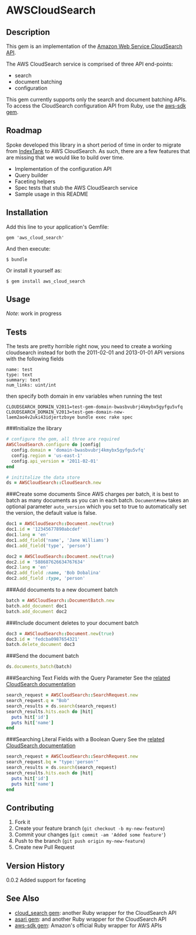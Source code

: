 # AWSCloudSearch

## Description

This gem is an implementation of the [Amazon Web Service CloudSearch API](http://aws.amazon.com/cloudsearch/).

The AWS CloudSearch service is comprised of three API end-points:

* search
* document batching
* configuration

This gem currently supports only the search and document batching APIs. To access the CloudSearch configuration API from Ruby, use the [aws-sdk gem](https://github.com/aws/aws-sdk-ruby).

## Roadmap

Spoke developed this library in a short period of time in order to migrate from [IndexTank](https://github.com/linkedin/indextank-engine) to AWS CloudSearch. As such, there are a few features that are missing that we would like to build over time.

+ Implementation of the configuration API
+ Query builder
+ Faceting helpers
+ Spec tests that stub the AWS CloudSearch service
+ Sample usage in this README

## Installation

Add this line to your application's Gemfile:

    gem 'aws_cloud_search'

And then execute:

    $ bundle

Or install it yourself as:

    $ gem install aws_cloud_search


## Usage

*Note*: work in progress


## Tests

The tests are pretty horrible right now, you need to create a working cloudsearch instead for both the 2011-02-01 and
2013-01-01 API versions with the following fields

    name: test
    type: text
    summary: text
    num_links: uint/int

then specify both domain in env variables when running the test

    CLOUDSEARCH_DOMAIN_V2011=test-gem-domain-bwasbvubrj4kmybx5gyfgu5vfq CLOUDSEARCH_DOMAIN_V2013=test-gem-domain-new-laem2ao4v2uki43idjertzbxye bundle exec rake spec


###Initialize the library

```ruby
# configure the gem, all three are required
AWSCloudSearch.configure do |config|
  config.domain = 'domain-bwasbvubrj4kmybx5gyfgu5vfq'
  config.region = 'us-east-1'
  config.api_version = '2011-02-01'
end

# inititalize the data store
ds = AWSCloudSearch::CloudSearch.new
```

###Create some documents
Since AWS charges per batch, it is best to batch as many documents as you can in each batch. `Document#new` takes an optional parameter `auto_version` which you set to true to automatically set the version, the default value is false.

```ruby
doc1 = AWSCloudSearch::Document.new(true)
doc1.id = '12345677890abcdef'
doc1.lang = 'en'
doc1.add_field('name', 'Jane Williams')
doc1.add_field('type', 'person')

doc2 = AWSCloudSearch::Document.new(true)
doc2.id = '588687626634767634'
doc2.lang = 'en'
doc2.add_field :name, 'Bob Dobalina'
doc2.add_field :type, 'person'
```

###Add documents to a new document batch

```ruby
batch = AWSCloudSearch::DocumentBatch.new    
batch.add_document doc1
batch.add_document doc2
```

###Include document deletes to your document batch
```ruby
doc3 = AWSCloudSearch::Document.new(true)
doc3.id = 'fedcba0987654321'
batch.delete_document doc3
```

###Send the document batch

```ruby
ds.documents_batch(batch)
```

###Searching Text Fields with the Query Parameter
See the [related CloudSearch documentation](http://docs.aws.amazon.com/cloudsearch/latest/developerguide/searching.text.html#searching.text.q)

````ruby
search_request = AWSCloudSearch::SearchRequest.new
search_request.q = "Bob"
search_results = ds.search(search_request)
search_results.hits.each do |hit|
  puts hit['id']
  puts hit['name']
end
````

###Searching Literal Fields with a Boolean Query
See the [related CloudSearch documentation](http://docs.aws.amazon.com/cloudsearch/latest/developerguide/searching.literal.html)

```ruby
search_request = AWSCloudSearch::SearchRequest.new
search_request.bq = "type:'person'"
search_results = ds.search(search_request)
search_results.hits.each do |hit|
  puts hit['id']
  puts hit['name']
end
```

## Contributing

1. Fork it
2. Create your feature branch (`git checkout -b my-new-feature`)
3. Commit your changes (`git commit -am 'Added some feature'`)
4. Push to the branch (`git push origin my-new-feature`)
5. Create new Pull Request

## Version History

0.0.2 Added support for faceting

## See Also
* [cloud_search gem](https://github.com/willian/cloud_search): another Ruby wrapper for the CloudSearch API
* [asari gem](https://github.com/duwanis/asari): and another Ruby wrapper for the CloudSearch API
* [aws-sdk gem](https://github.com/aws/aws-sdk-ruby): Amazon's official Ruby wrapper for AWS APIs

